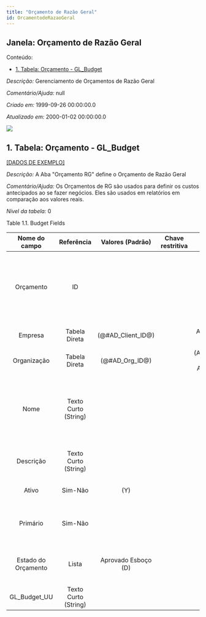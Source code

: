 ```yaml
---
title: "Orçamento de Razão Geral"
id: OrcamentodeRazaoGeral
---
```

<div id="d151615e1" class="section chapter">

<div class="titlepage">

<div>

<div>

## Janela: Orçamento de Razão Geral

</div>

</div>

</div>

<div class="toc">

<div class="toc-title">

Conteúdo:

</div>

  - <span class="section">[1. Tabela: Orçamento -
    GL\_Budget](#d151615e23)</span>

</div>

<span class="emphasis">*Descrição:* </span> Gerenciamento de Orçamentos
de Razão Geral

<span class="emphasis">*Comentário/Ajuda:* </span>null

<span class="emphasis"> *Criado em:* </span>1999-09-26 00:00:00.0

<span class="emphasis">*Atualizado em:* </span>2000-01-02 00:00:00.0

![](/img/manual/OrcamentodeRazaoGeral.png)

<div id="d151615e23" class="section section">

<div class="titlepage">

<div>

<div>

## 1. Tabela: Orçamento - GL\_Budget

</div>

</div>

</div>

[\[DADOS DE EXEMPLO\]](data/GL_Budget_data)

<span class="emphasis">*Descrição:*</span> A Aba "Orçamento RG" define o
Orçamento de Razão Geral

<span class="emphasis">*Comentário/Ajuda:* </span> Os Orçamentos de RG
são usados para definir os custos antecipados ao se fazer negócios.
Eles são usados em relatórios em comparação aos valores reais.

<span class="emphasis">*Nível da tabela:* </span>0

</div>

<div id="d151615e40" class="table">

<div class="table-title">

Table 1.1. Budget
Fields

</div>

<div class="table-contents">

|    Nome do campo    |      Referência      |   Valores (Padrão)   | Chave restritiva |                Regra de validação                |                  Descrição                  |                                                               Comentário/Ajuda                                                               |
| :-----------------: | :------------------: | :------------------: | :--------------: | :----------------------------------------------: | :-----------------------------------------: | :------------------------------------------------------------------------------------------------------------------------------------------: |
|      Orçamento      |          ID          |                      |                  |                                                  |            General Ledger Budget            |   The General Ledger Budget identifies a user defined budget. These can be used in reporting as a comparison against your actual amounts.    |
|       Empresa       |    Tabela Direta     | (@\#AD\_Client\_ID@) |                  |        AD\_Client.AD\_Client\_ID \< \> 0         |     (semelhante ao primeiro relatório)      |                                                             (ver o mesmo acima)                                                              |
|     Organização     |    Tabela Direta     |  (@\#AD\_Org\_ID@)   |                  | (AD\_Org.IsSummary='N' OR AD\_Org.AD\_Org\_ID=0) |     (semelhante ao primeiro relatório)      |                                                             (ver o mesmo acima)                                                              |
|        Nome         | Texto Curto (String) |                      |                  |                                                  |    Alphanumeric identifier of the entity    | The name of an entity (record) is used as an default search option in addition to the search key. The name is up to 60 characters in length. |
|      Descrição      | Texto Curto (String) |                      |                  |                                                  |  Optional short description of the record   |                                                 A description is limited to 255 characters.                                                  |
|        Ativo        |       Sim-Não        |         (Y)          |                  |                                                  |     (semelhante ao primeiro relatório)      |                                                             (ver o mesmo acima)                                                              |
|      Primário       |       Sim-Não        |                      |                  |                                                  |   Indicates if this is the primary budget   |                                     The Primary checkbox indicates if this budget is the primary budget.                                     |
| Estado do Orçamento |        Lista         | Aprovado Esboço (D)  |                  |                                                  | Indicates the current status of this budget |                             The Budget Status indicates the current status of this budget (i.e Draft, Approved)                              |
|   GL\_Budget\_UU    | Texto Curto (String) |                      |                  |                                                  |                                             |                                                                                                                                              |

</div>

</div>

  

</div>
